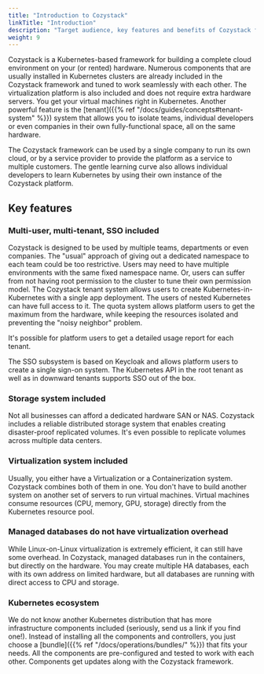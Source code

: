 ```yaml
---
title: "Introduction to Cozystack"
linkTitle: "Introduction"
description: "Target audience, key features and benefits of Cozystack framework."
weight: 9
---
```


Cozystack is a Kubernetes-based framework for building a complete cloud environment on your (or rented) hardware.
Numerous components that are usually installed in Kubernetes clusters are already included in the Cozystack framework
and tuned to work seamlessly with each other. The virtualization platform is also included and does not require extra
hardware servers. You get your virtual machines right in Kubernetes. Another powerful feature is
the [tenant]({{% ref "/docs/guides/concepts#tenant-system" %}}) system that allows you to isolate teams, individual
developers or even companies in their own fully-functional space, all on the same hardware.

The Cozystack framework can be used by a single company to run its own cloud, or by a service provider to provide the
platform as a service to multiple customers. The gentle learning curve also allows individual developers to learn
Kubernetes by using their own instance of the Cozystack platform.

Key features
------------

### Multi-user, multi-tenant, SSO included

Cozystack is designed to be used by multiple teams, departments or even companies. The "usual" approach of giving out
a dedicated namespace to each team could be too restrictive. Users may need to have multiple environments with the same
fixed namespace name. Or, users can suffer from not having root permission to the cluster to tune their own permission
model. The Cozystack tenant system allows users to create Kubernetes-in-Kubernetes with a single app deployment. The
users of nested Kubernetes can have full access to it. The quota system allows platform users to get the maximum from
the hardware, while keeping the resources isolated and preventing the "noisy neighbor" problem.

It's possible for platform users to get a detailed usage report for each tenant.

The SSO subsystem is based on Keycloak and allows platform users to create a single sign-on system. The Kubernetes API
in the root tenant as well as in downward tenants supports SSO out of the box.

### Storage system included

Not all businesses can afford a dedicated hardware SAN or NAS. Cozystack includes a reliable distributed storage
system that enables creating disaster-proof replicated volumes. It's even possible to replicate volumes across multiple
data centers.

### Virtualization system included

Usually, you either have a Virtualization or a Containerization system. Cozystack combines both of them in one. You
don't have to build another system on another set of servers to run virtual machines. Virtual machines consume
resources (CPU, memory, GPU, storage) directly from the Kubernetes resource pool.

### Managed databases do not have virtualization overhead

While Linux-on-Linux virtualization is extremely efficient, it can still have some overhead. In Cozystack, managed
databases run in the containers, but directly on the hardware. You may create multiple HA databases, each with its own
address on limited hardware, but all databases are running with direct access to CPU and storage.

### Kubernetes ecosystem

We do not know another Kubernetes distribution that has more infrastructure components included (seriously, send us
a link if you find one!). Instead of installing all the components and controllers, you just choose
a [bundle]({{% ref "/docs/operations/bundles/" %}}) that fits your needs. All the components are pre-configured and
tested to work with each other. Components get updates along with the Cozystack framework.
